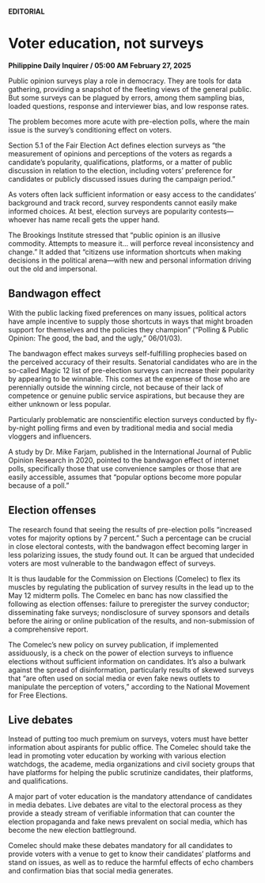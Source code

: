 **EDITORIAL**

# Voter education, not surveys

****Philippine Daily Inquirer / 05:00 AM February 27, 2025****







Public opinion surveys play a role in democracy. They are tools for data gathering, providing a snapshot of the fleeting views of the general public. But some surveys can be plagued by errors, among them sampling bias, loaded questions, response and interviewer bias, and low response rates.

The problem becomes more acute with pre-election polls, where the main issue is the survey’s conditioning effect on voters.

Section 5.1 of the Fair Election Act defines election surveys as “the measurement of opinions and perceptions of the voters as regards a candidate’s popularity, qualifications, platforms, or a matter of public discussion in relation to the election, including voters’ preference for candidates or publicly discussed issues during the campaign period.”

As voters often lack sufficient information or easy access to the candidates’ background and track record, survey respondents cannot easily make informed choices. At best, election surveys are popularity contests—whoever has name recall gets the upper hand.

The Brookings Institute stressed that “public opinion is an illusive commodity. Attempts to measure it… will perforce reveal inconsistency and change.” It added that “citizens use information shortcuts when making decisions in the political arena—with new and personal information driving out the old and impersonal.

## Bandwagon effect

With the public lacking fixed preferences on many issues, political actors have ample incentive to supply those shortcuts in ways that might broaden support for themselves and the policies they champion” (“Polling & Public Opinion: The good, the bad, and the ugly,” 06/01/03).

The bandwagon effect makes surveys self-fulfilling prophecies based on the perceived accuracy of their results. Senatorial candidates who are in the so-called Magic 12 list of pre-election surveys can increase their popularity by appearing to be winnable. This comes at the expense of those who are perennially outside the winning circle, not because of their lack of competence or genuine public service aspirations, but because they are either unknown or less popular.

Particularly problematic are nonscientific election surveys conducted by fly-by-night polling firms and even by traditional media and social media vloggers and influencers.

A study by Dr. Mike Farjam, published in the International Journal of Public Opinion Research in 2020, pointed to the bandwagon effect of internet polls, specifically those that use convenience samples or those that are easily accessible, assumes that “popular options become more popular because of a poll.”

## Election offenses

The research found that seeing the results of pre-election polls “increased votes for majority options by 7 percent.” Such a percentage can be crucial in close electoral contests, with the bandwagon effect becoming larger in less polarizing issues, the study found out. It can be argued that undecided voters are most vulnerable to the bandwagon effect of surveys.

It is thus laudable for the Commission on Elections (Comelec) to flex its muscles by regulating the publication of survey results in the lead up to the May 12 midterm polls. The Comelec en banc has now classified the following as election offenses: failure to preregister the survey conductor; disseminating fake surveys; nondisclosure of survey sponsors and details before the airing or online publication of the results, and non-submission of a comprehensive report.

The Comelec’s new policy on survey publication, if implemented assiduously, is a check on the power of election surveys to influence elections without sufficient information on candidates. It’s also a bulwark against the spread of disinformation, particularly results of skewed surveys that “are often used on social media or even fake news outlets to manipulate the perception of voters,” according to the National Movement for Free Elections.

## Live debates

Instead of putting too much premium on surveys, voters must have better information about aspirants for public office. The Comelec should take the lead in promoting voter education by working with various election watchdogs, the academe, media organizations and civil society groups that have platforms for helping the public scrutinize candidates, their platforms, and qualifications.

A major part of voter education is the mandatory attendance of candidates in media debates. Live debates are vital to the electoral process as they provide a steady stream of verifiable information that can counter the election propaganda and fake news prevalent on social media, which has become the new election battleground.

Comelec should make these debates mandatory for all candidates to provide voters with a venue to get to know their candidates’ platforms and stand on issues, as well as to reduce the harmful effects of echo chambers and confirmation bias that social media generates.